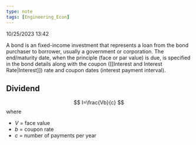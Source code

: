 ```yaml
---
type: note
tags: [Engineering_Econ]
---
```

10/25/2023 13:42

  

A bond is an fixed-income investment that represents a loan from the bond purchaser to borrower, usually a government or corporation. The end/maturity date, when the principle (face or par value) is due, is specified in the bond details along with the coupon ([[Interest and Interest Rate|Interest]]) rate and coupon dates (interest payment interval).



## Dividend

$$
I=\frac{Vb}{c}
$$
where
- $V$ = face value
- $b$ = coupon rate
- $c$ = number of payments per year